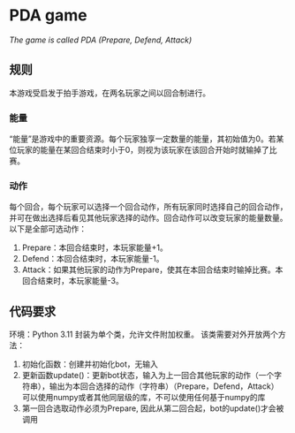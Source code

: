 # PDA game
*The game is called PDA (Prepare, Defend, Attack)*
## 规则
本游戏受启发于拍手游戏，在两名玩家之间以回合制进行。
### 能量
“能量”是游戏中的重要资源。每个玩家独享一定数量的能量，其初始值为0。若某位玩家的能量在某回合结束时小于0，则视为该玩家在该回合开始时就输掉了比赛。
### 动作
每个回合，每个玩家可以选择一个回合动作，所有玩家同时选择自己的回合动作，并可在做出选择后看见其他玩家选择的动作。回合动作可以改变玩家的能量数量。以下是全部可选动作：
1. Prepare：本回合结束时，本玩家能量+1。
2. Defend：本回合结束时，本玩家能量-1。
3. Attack：如果其他玩家的动作为Prepare，使其在本回合结束时输掉比赛。本回合结束时，本玩家能量-3。
## 代码要求
环境：Python 3.11
封装为单个类，允许文件附加权重。
该类需要对外开放两个方法：
1. 初始化函数：创建并初始化bot，无输入
2. 更新函数update()：更新bot状态，输入为上一回合其他玩家的动作（一个字符串），输出为本回合选择的动作（字符串）（Prepare，Defend，Attack）
可以使用numpy或者其他同层级的库，不可以使用任何基于numpy的库
3. 第一回合选取动作必须为Prepare, 因此从第二回合起，bot的update()才会被调用